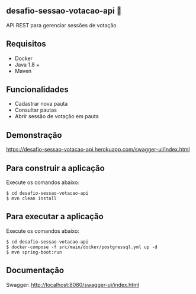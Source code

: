 desafio-sessao-votacao-api :construction:
------------------------

API REST para gerenciar sessões de votação

Requisitos
------------------------

- Docker
- Java 1.8 +
- Maven

Funcionalidades
------------------------

- Cadastrar nova pauta
- Consultar pautas
- Abrir sessão de votação em pauta

Demonstração
------------------------

<https://desafio-sessao-votacao-api.herokuapp.com/swagger-ui/index.html>


Para construir a aplicação
------------------------

Execute os comandos abaixo:

	$ cd desafio-sessao-votacao-api
	$ mvn clean install

Para executar a aplicação
------------------------

Execute os comandos abaixo:

	$ cd desafio-sessao-votacao-api
	$ docker-compose -f src/main/docker/postgressql.yml up -d
	$ mvn spring-boot:run

Documentação
------------------------

Swagger: <http://localhost:8080/swagger-ui/index.html>
